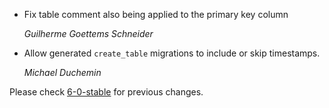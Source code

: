 *   Fix table comment also being applied to the primary key column

    *Guilherme Goettems Schneider*

*   Allow generated `create_table` migrations to include or skip timestamps.

     *Michael Duchemin*

Please check [6-0-stable](https://github.com/rails/rails/blob/6-0-stable/activerecord/CHANGELOG.md) for previous changes.
